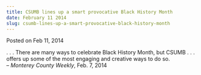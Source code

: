 ```yaml
---
title: CSUMB lines up a smart provocative Black History Month
date: February 11 2014
slug: csumb-lines-up-a-smart-provocative-black-history-month
---
```





<span class="date">Posted on Feb 11, 2014    </span>
<p>. . . There are many ways to celebrate Black History Month, but
CSUMB . . . offers up some of the most engaging and creative ways
to do so.<br>
&#x2013; <em>Monterey County Weekly</em>, Feb. 7, 2014</br></p>





